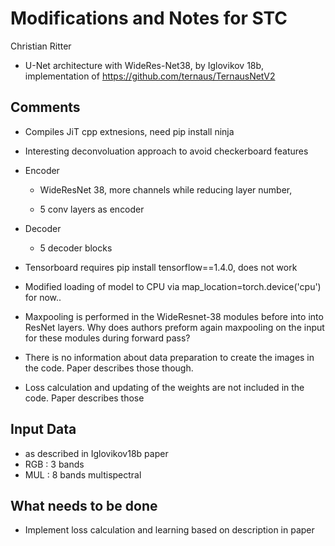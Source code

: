 # Modifications and Notes for STC

Christian Ritter

* U-Net architecture with WideRes-Net38, by Iglovikov 18b, implementation of https://github.com/ternaus/TernausNetV2

## Comments

* Compiles JiT cpp extnesions, need pip install ninja
* Interesting deconvoluation approach to avoid checkerboard features 
* Encoder
    * WideResNet 38, more channels while reducing layer number, 
    
    * 5 conv layers as encoder 
* Decoder
    * 5 decoder blocks 

* Tensorboard requires pip install tensorflow==1.4.0, does not work
* Modified loading of model to CPU via map_location=torch.device('cpu') for now..
* Maxpooling is performed in the WideResnet-38 modules before into into ResNet layers. Why does authors
preform again maxpooling on the input for these modules during forward pass?
* There is no information about data preparation to create the images in the code. Paper describes those though.
* Loss calculation and updating of the weights are not included in the code. Paper describes those


## Input Data

* as described in Iglovikov18b paper
* RGB : 3 bands
* MUL : 8 bands multispectral


## What needs to be done

* Implement loss calculation and learning based on description in paper